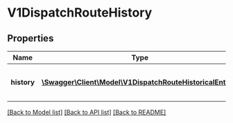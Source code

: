 # V1DispatchRouteHistory

## Properties
Name | Type | Description | Notes
------------ | ------------- | ------------- | -------------
**history** | [**\Swagger\Client\Model\V1DispatchRouteHistoricalEntry[]**](V1DispatchRouteHistoricalEntry.md) | History of the route&#39;s state changes. | [optional] 

[[Back to Model list]](../README.md#documentation-for-models) [[Back to API list]](../README.md#documentation-for-api-endpoints) [[Back to README]](../README.md)


